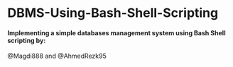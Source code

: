 # DBMS-Using-Bash-Shell-Scripting #
#### Implementing a simple databases management system using Bash Shell scripting by:
@Magdi888 and @AhmedRezk95
